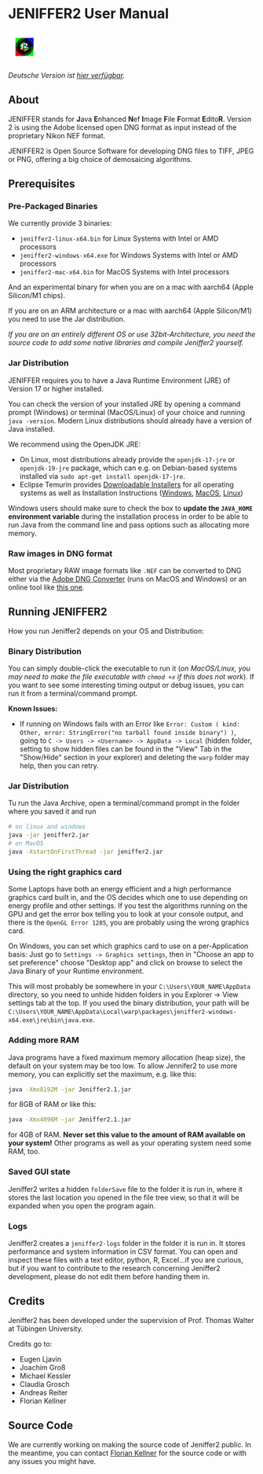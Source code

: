 # JENIFFER2 User Manual

![Jeniffer2 Logo](jeniffer2-logo.png)

_Deutsche Version ist [hier verfügbar](USER_MANUAL.de.md)._

## About

JENIFFER stands for **J**ava **E**nhanced **N**ef **I**mage **F**ile **F**ormat **E**dito**R**.
Version 2 is using the Adobe licensed open DNG format as input instead of the proprietary Nikon NEF format.

JENIFFER2 is Open Source Software for developing DNG files to TIFF, JPEG or PNG,
offering a big choice of demosaicing algorithms.

## Prerequisites

### Pre-Packaged Binaries

We currently provide 3 binaries:

- `jeniffer2-linux-x64.bin` for Linux Systems with Intel or AMD processors
- `jeniffer2-windows-x64.exe` for Windows Systems with Intel or AMD processors
- `jeniffer2-mac-x64.bin` for MacOS Systems with Intel processors

And an experimental binary for when you are on a mac with aarch64 (Apple Silicon/M1 chips).

If you are on an ARM architecture or a mac with aarch64 (Apple Silicon/M1) you
need to use the Jar distribution.

_If you are on an entirely different OS or use 32bit-Architecture, you need the source code to add some native libraries and compile Jeniffer2 yourself._

### Jar Distribution

JENIFFER requires you to have a Java Runtime Environment (JRE) of Version 17 or
higher installed.

You can check the version of your installed JRE by opening a command prompt
(Windows) or terminal (MacOS/Linux) of your choice and running `java -version`.
Modern Linux distributions should already have a version of Java installed.

We recommend using the OpenJDK JRE:

- On Linux, most distributions already provide the `openjdk-17-jre` or `openjdk-19-jre` package, which can e.g. on Debian-based systems installed via `sudo apt-get install openjdk-17-jre`.
- Eclipse Temurin provides [Downloadable Installers](https://adoptium.net/temurin/releases/) for all operating systems as well as Installation Instructions ([Windows](https://adoptium.net/installation/windows), [MacOS](https://adoptium.net/installation/macOS), [Linux](https://adoptium.net/installation/linux))

Windows users should make sure to check the box to **update the `JAVA_HOME` environment variable** during the installation process in order to be able to run Java from the command line and pass options such as allocating more memory.

### Raw images in DNG format

Most proprietary RAW image formats like `.NEF` can be converted to DNG either via
the [Adobe DNG Converter](https://helpx.adobe.com/de/camera-raw/using/adobe-dng-converter.html)
(runs on MacOS and Windows) or an online tool like [this one](https://www.onlineconverter.com/image).

## Running JENIFFER2

How you run Jeniffer2 depends on your OS and Distribution:

### Binary Distribution

You can simply double-click the executable to run it (_on MacOS/Linux, you may need to make the file executable with `chmod +x` if this does not work_). If you want to see some interesting timing output or debug issues, you can run it from a terminal/command prompt.

**Known Issues:**
- If running on Windows fails with an Error like `Error: Custom ( kind: Other, error: StringError("no tarball found inside binary") )`, going to `C -> Users -> <Username> -> AppData -> Local` (hidden folder, setting to show hidden files can be found in the "View" Tab in the "Show/Hide" section in your explorer) and deleting the `warp` folder may help, then you can retry.

### Jar Distribution

Tu run the Java Archive, open a terminal/command prompt
in the folder where you saved it and run
```sh
# on linux and windows
java -jar jeniffer2.jar
# on MacOS
java -XstartOnFirstThread -jar jeniffer2.jar
```

### Using the right graphics card

Some Laptops have both an energy efficient and a high performance graphics card built in, and the OS decides which one to use depending on energy profile and other settings. If you test the algorithms running on the GPU and get the error box telling you to look at your console output, and there is the `OpenGL Error 1285`, you are probably using the wrong graphics card.

On Windows, you can set which graphics card to use on a per-Application basis: Just go to `Settings -> Graphics settings`, then in "Choose an app to set preference" choose "Desktop app" and click on browse to select the Java Binary of your Runtime environment.

This will most probably be somewhere in your `C:\Users\YOUR_NAME\AppData` directory, so you need to unhide hidden folders in you Explorer -> View settings tab at the top. If you used the binary distribution, your path will be `C:\Users\YOUR_NAME\AppData\Local\warp\packages\jeniffer2-windows-x64.exe\jre\bin\java.exe`.

### Adding more RAM

Java programs have a fixed maximum memory allocation (heap size), the default on
your system may be too low. To allow Jennifer2 to use more memory, you can explicitly
set the maximum, e.g. like this:
```sh
java -Xmx8192M -jar Jeniffer2.1.jar
```
for 8GB of RAM or like this:
```sh
java -Xmx4096M -jar Jeniffer2.1.jar
```
for 4GB of RAM. **Never set this value to the amount of RAM available on your system!**
Other programs as well as your operating system need some RAM, too.

### Saved GUI state

Jeniffer2 writes a hidden `folderSave` file to the folder it is run in, where it
stores the last location you opened in the file tree view, so that it will be expanded
when you open the program again.

### Logs

Jeniffer2 creates a `jeniffer2-logs` folder in the folder it is run in. It stores
performance and system information in CSV format. You can open and inspect these
files with a text editor, python, R, Excel...if you are curious, but if you want
to contribute to the research concerning Jeniffer2 development, please do not edit
them before handing them in.

## Credits

Jeniffer2 has been developed under the supervision of Prof. Thomas Walter at Tübingen University.

Credits go to:

- Eugen Ljavin
- Joachim Groß
- Michael Kessler
- Claudia Grosch
- Andreas Reiter
- Florian Kellner

## Source Code

We are currently working on making the source code of Jeniffer2 public.
In the meantime, you can contact [Florian Kellner](mailto:mr.florian.kellner@posteo.de)
for the source code or with any issues you might have.
